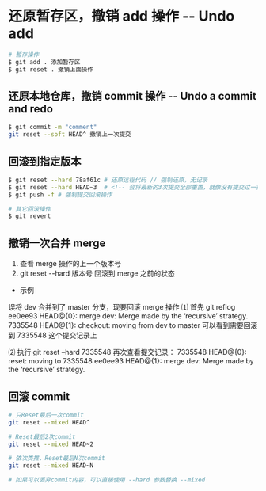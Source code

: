 # 还原暂存区，撤销 add 操作 -- Undo add

```sh
# 暂存操作
$ git add . 添加暂存区
$ git reset . 撤销上面操作
```

## 还原本地仓库，撤销 commit 操作 -- Undo a commit and redo

```sh
$ git commit -m "comment"
git reset --soft HEAD^ 撤销上一次提交
```

## 回滚到指定版本

```bash
$ git reset --hard 78af61c # 还原远程代码 // 强制还原，无记录
$ git reset --hard HEAD~3  # <!-- 会将最新的3次提交全部重置，就像没有提交过一样。 -->
$ git push -f # 强制提交回滚操作

# 其它回滚操作
$ git revert
```

## 撤销一次合并 merge

1. 查看 merge 操作的上一个版本号
2. git reset --hard 版本号 回滚到 merge 之前的状态

- 示例

误将 dev 合并到了 master 分支，现要回滚 merge 操作
⑴ 首先 git reflog
ee0ee93 HEAD@{0}: merge dev: Merge made by the ‘recursive’ strategy.
7335548 HEAD@{1}: checkout: moving from dev to master
可以看到需要回滚到 7335548 这个提交记录上

⑵ 执行 git reset –hard 7335548
再次查看提交记录：
7335548 HEAD@{0}: reset: moving to 7335548
ee0ee93 HEAD@{1}: merge dev: Merge made by the ‘recursive’ strategy.

## 回滚 commit

```sh
# 只Reset最后一次commit
git reset --mixed HEAD^

# Reset最后2次commit
git reset --mixed HEAD~2

# 依次类推，Reset最后N次commit
git reset --mixed HEAD~N

# 如果可以丢弃commit内容，可以直接使用 --hard 参数替换 --mixed
```

